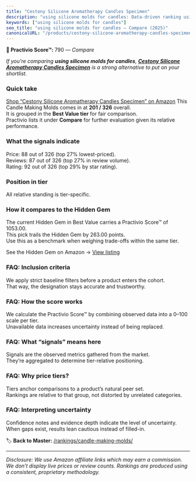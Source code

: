 ```yaml
---
title: "Cestony Silicone Aromatherapy Candles Specimen"
description: "using silicone molds for candles: Data-driven ranking using the Practivio Score™. Positioned by quality, value, demand, findability, momentum."
keywords: ["using silicone molds for candles"]
seo_title: "using silicone molds for candles — Compare (2025)"
canonicalURL: "/products/cestony-silicone-aromatherapy-candles-specimen-B0BFR68QCW/"
---
```


**🛒 Practivio Score™:** 790 — _Compare_


*If you're comparing **using silicone molds for candles**, **[Cestony Silicone Aromatherapy Candles Specimen](https://www.amazon.com/dp/B0BFR68QCW?tag=practivio-20)** is a strong alternative to put on your shortlist.*
### Quick take
[Shop “Cestony Silicone Aromatherapy Candles Specimen” on Amazon](https://www.amazon.com/dp/B0BFR68QCW?tag=practivio-20)
This Candle Making Molds comes in at **201 / 326** overall.  
It is grouped in the **Best Value tier** for fair comparison.  
Practivio lists it under **Compare** for further evaluation given its relative performance.

### What the signals indicate
Price: 88 out of 326 (top 27% lowest-priced).  
Reviews: 87 out of 326 (top 27% in review volume).  
Rating: 92 out of 326 (top 29% by star rating).  

### Position in tier
All relative standing is tier-specific.

### How it compares to the Hidden Gem
The current Hidden Gem in Best Value carries a Practivio Score™ of 1053.00.  
This pick trails the Hidden Gem by 263.00 points.  
Use this as a benchmark when weighing trade-offs within the same tier.  

See the Hidden Gem on Amazon → [View listing](https://www.amazon.com/dp/B07PM3XRXY?tag=practivio-20)

### FAQ: Inclusion criteria
We apply strict baseline filters before a product enters the cohort.  
That way, the designation stays accurate and trustworthy.

### FAQ: How the score works
We calculate the Practivio Score™ by combining observed data into a 0–100 scale per tier.  
Unavailable data increases uncertainty instead of being replaced.

### FAQ: What “signals” means here
Signals are the observed metrics gathered from the market.  
They’re aggregated to determine tier-relative positioning.

### FAQ: Why price tiers?
Tiers anchor comparisons to a product’s natural peer set.  
Rankings are relative to that group, not distorted by unrelated categories.

### FAQ: Interpreting uncertainty
Confidence notes and evidence depth indicate the level of uncertainty.  
When gaps exist, results lean cautious instead of filled-in.

<!-- Missing template for Compare/CompareWithinPriceClass -->


🏷️ **Back to Master:** [/rankings/candle-making-molds/](/rankings/candle-making-molds/)

---
_Disclosure: We use Amazon affiliate links which may earn a commission. We don’t display live prices or review counts. Rankings are produced using a consistent, proprietary methodology._
